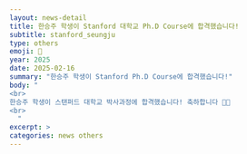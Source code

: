 ```yaml
---
layout: news-detail
title: 한승주 학생이 Stanford 대학교 Ph.D Course에 합격했습니다!
subtitle: stanford_seungju
type: others
emoji: 🥳
year: 2025
date: 2025-02-16
summary: "한승주 학생이 Stanford Ph.D Course에 합격했습니다!"
body: "
<br>
한승주 학생이 스탠퍼드 대학교 박사과정에 합격했습니다! 축하합니다 🥳🥳
<br>
  "
excerpt: >
categories: news others
---
```


